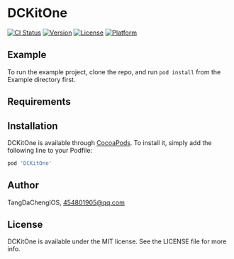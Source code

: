 # DCKitOne

[![CI Status](https://img.shields.io/travis/TangDaChengIOS/DCKitOne.svg?style=flat)](https://travis-ci.org/TangDaChengIOS/DCKitOne)
[![Version](https://img.shields.io/cocoapods/v/DCKitOne.svg?style=flat)](https://cocoapods.org/pods/DCKitOne)
[![License](https://img.shields.io/cocoapods/l/DCKitOne.svg?style=flat)](https://cocoapods.org/pods/DCKitOne)
[![Platform](https://img.shields.io/cocoapods/p/DCKitOne.svg?style=flat)](https://cocoapods.org/pods/DCKitOne)

## Example

To run the example project, clone the repo, and run `pod install` from the Example directory first.

## Requirements

## Installation

DCKitOne is available through [CocoaPods](https://cocoapods.org). To install
it, simply add the following line to your Podfile:

```ruby
pod 'DCKitOne'
```

## Author

TangDaChengIOS, 454801905@qq.com

## License

DCKitOne is available under the MIT license. See the LICENSE file for more info.

